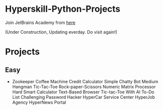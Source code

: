 # Hyperskill-Python-Projects
Join JetBrains Academy from [here](https://hyperskill.org/join/bf2c8e62c)

(Under Construction, Updating everday. Do visit again!)

# Projects
## Easy
- Zookeeper
Coffee Machine
Credit Calculator
Simple Chatty Bot
Medium
Hangman
Tic-Tac-Toe
Rock-paper-Scissors
Numeric Matrix Processor
Hard
Smart Calculator
Text-Based Browser
Tic-tac-Toe With AI
To-Do List
Challenging
Password Hacker
HyperCar Service Center
HyperJob Agency
HyperNews Portal
